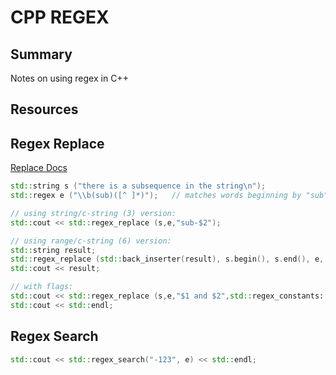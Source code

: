 # CPP REGEX

## Summary

Notes on using regex in C++

## Resources

## Regex Replace

[Replace Docs](http://www.cplusplus.com/reference/regex/regex_replace/)

```cpp
std::string s ("there is a subsequence in the string\n");
std::regex e ("\\b(sub)([^ ]*)");   // matches words beginning by "sub"

// using string/c-string (3) version:
std::cout << std::regex_replace (s,e,"sub-$2");

// using range/c-string (6) version:
std::string result;
std::regex_replace (std::back_inserter(result), s.begin(), s.end(), e, "$2");
std::cout << result;

// with flags:
std::cout << std::regex_replace (s,e,"$1 and $2",std::regex_constants::format_no_copy);
std::cout << std::endl;
```

## Regex Search

```cpp
std::cout << std::regex_search("-123", e) << std::endl;
```
